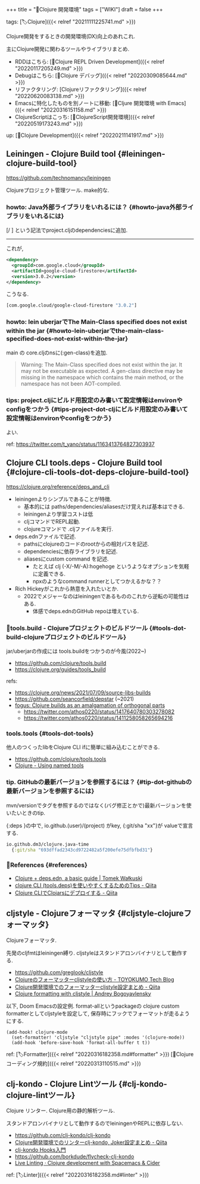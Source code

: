 +++
title = "📝Clojure 開発環境"
tags = ["WIKI"]
draft = false
+++

tags: [🏷Clojure]({{< relref "20211111225741.md" >}})

Clojure開発をするときの開発環境(DX)向上のあれこれ.

主にClojure開発に関わるツールやライブラリまとめ.

-   RDDはこちら:  [📝Clojure REPL Driven Development]({{< relref "20220117205249.md" >}})
-   Debugはこちら: [📝Clojure デバッグ]({{< relref "20220309085644.md" >}})
-   リファクタリング: [Clojureリファクタリング]({{< relref "20220620083138.md" >}})
-   Emacsに特化したものを別ノートに移動: [📝Cljure 開発環境 with Emacs]({{< relref "20220316151158.md" >}})
-   ClojureScriptはこっち: [📝ClojureScript開発環境]({{< relref "20220519173243.md" >}})

up: [📂Clojure Development]({{< relref "20220211141917.md" >}})


## Leiningen - Clojure Build tool {#leiningen-clojure-build-tool}

<https://github.com/technomancy/leiningen>

Clojureプロジェクト管理ツール. make的な.


### howto: Java外部ライブラリをいれるには？ {#howto-java外部ライブラリをいれるには}

[<groupId>/<artifactId> <version>] という記法でproject.cljのdependenciesに追加.

---

これが,

```xml
<dependency>
  <groupId>com.google.cloud</groupId>
  <artifactId>google-cloud-firestore</artifactId>
  <version>3.0.2</version>
</dependency>
```

こうなる.

```clojure
[com.google.cloud/google-cloud-firestore "3.0.2"]
```


### howto: lein uberjarでThe Main-Class specified does not exist within the jar {#howto-lein-uberjarでthe-main-class-specified-does-not-exist-within-the-jar}

main の core.cljのnsに(:gen-class)を追加.

> Warning: The Main-Class specified does not exist within the jar. It may not be
executable as expected. A gen-class directive may be missing in the namespace
which contains the main method, or the namespace has not been AOT-compiled.


### tips: project.cljにビルド用設定のみ書いて設定情報はenvironやconfigをつかう {#tips-project-dot-cljにビルド用設定のみ書いて設定情報はenvironやconfigをつかう}

よい.

ref: <https://twitter.com/t_yano/status/1163413764827303937>


## Clojure CLI tools.deps - Clojure Build tool {#clojure-cli-tools-dot-deps-clojure-build-tool}

<https://clojure.org/reference/deps_and_cli>

-   leiningenよりシンプルであることが特徴.
    -   基本的には paths/dependencies/aliasesだけ覚えれば基本はできる.
    -   leiningenより学習コストは低
    -   cljコマンドでREPL起動.
    -   clojureコマンドで .cljファイルを実行.
-   deps.ednファイルで記述.
    -   pathsにclojureのコードのrootからの相対パスを記述.
    -   dependenciesに依存ライブラリを記述.
    -   aliasesにcustom command を記述.
        -   たとえば clj (-X/-M/-A):hogehoge というようなオプションを気軽に定義できる.
        -   npxのようなcommand runnerとしてつかえるかな？？
-   Rich Hickeyがこれから熱意を入れたいとか.
    -   2022でメジャーなのはleiningenであるもののこれから逆転の可能性はある.
        -   体感でdeps.ednのGitHub repoは増えている.


### 📝tools.build - Clojureプロジェクトのビルドツール {#tools-dot-build-clojureプロジェクトのビルドツール}

jar/uberjarの作成には tools.buildをつかうのが今風(2022~)

-   <https://github.com/clojure/tools.build>
-   <https://clojure.org/guides/tools_build>

refs:

-   <https://clojure.org/news/2021/07/09/source-libs-builds>
-   <https://github.com/seancorfield/depstar> (~2021)
-   [fogus: Clojure builds as an amalgamation of orthogonal parts](http://blog.fogus.me/2021/07/20/clojure-builds-as-an-amalgamation-of-orthogonal-parts/)
    -   <https://twitter.com/athos0220/status/1417640780303278082>
    -   <https://twitter.com/athos0220/status/1411258058265694216>


### tools.tools {#tools-dot-tools}

他人のつくったlibをClojure CLI ifに簡単に組み込むことができる.

-   <https://github.com/clojure/tools.tools>
-   [Clojure - Using named tools](https://clojure.org/reference/deps_and_cli#_using_named_tools)


### tip. GitHubの最新バージョンを参照するには？ {#tip-dot-githubの最新バージョンを参照するには}

mvn/versionでタグを参照するのではなく(バグ修正とかで)最新バージョンを使いたいときのtip.

{:deps }の中で, io.github.(user)/(project) がkey, {:git/sha "xx"}が
valueで宣言する.

```clojure
io.github.dm3/clojure.java-time
  {:git/sha "693dffad2343cd9722482a5f200efe75dfbfbd31"}
```


### 🔗References {#references}

-   [Clojure + deps.edn, a basic guide | Tomek Wałkuski](https://tomekw.com/clojure-deps-edn-a-basic-guide/)
-   [clojure CLI (tools.deps)を使いやすくするためのTips - Qiita](https://qiita.com/k2nakamura/items/03eed17a06a4b963dac5)
-   [Clojure CLIでClojarsにデプロイする - Qiita](https://qiita.com/totakke/items/e20405be6c2cf55ec9ac)


## cljstyle - Clojureフォーマッタ {#cljstyle-clojureフォーマッタ}

Clojureフォーマッタ.

先発のcljfmtはleiningen縛り. cljstyleはスタンドアロンバイナリとして動作する.

-   <https://github.com/greglook/cljstyle>
-   [Clojureのフォーマッターcljstyleの使い方 - TOYOKUMO Tech Blog](https://tech.toyokumo.co.jp/entry/format-clojure-code-using-cljstyle)
-   [Clojure開発環境でのフォーマッターcljstyle設定まとめ - Qiita](https://qiita.com/lagenorhynque/items/a5d83b4a36a1cf1cacbe)
-   [Clojure formatting with cljstyle | Andrey Bogoyavlensky](https://bogoyavlensky.com/blog/clojure-formatting-cljstyle/)

以下, Doom Emacsの設定例. format-allというpackageの
clojure custom formatterとしてcljstyleを設定して,
保存時にフックでフォーマットが走るようにする.

```emacs-lisp
(add-hook! clojure-mode
  (set-formatter! 'cljstyle "cljstyle pipe" :modes '(clojure-mode))
  (add-hook 'before-save-hook 'format-all-buffer t t))
```

ref: [🏷Formatter]({{< relref "20220316182358.md#formatter" >}}) [📝Clojureコーディング規約]({{< relref "20220313110515.md" >}})


## clj-kondo - Clojure Lintツール {#clj-kondo-clojure-lintツール}

Clojure リンター. Clojure用の静的解析ツール.

スタンドアロンバイナリとして動作するのでleiningenやREPLに依存しない.

-   <https://github.com/clj-kondo/clj-kondo>
-   [Clojure開発環境でのリンターclj-kondo, Joker設定まとめ - Qiita](https://qiita.com/lagenorhynque/items/dd9d6a1d97cbea738bc0)
-   [clj-kondo Hooks入門](https://zenn.dev/uochan/articles/2020-12-09-clj-kondo-hooks)
-   <https://github.com/borkdude/flycheck-clj-kondo>
-   [Live Linting · Clojure development with Spacemacs & Cider](https://practical.li/spacemacs/improving-code/live-linting.html)

ref: [🏷Linter]({{< relref "20220316182358.md#linter" >}})
